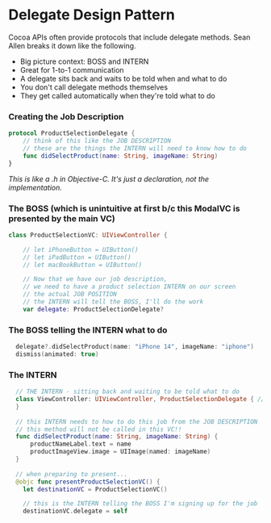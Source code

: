 # Delegate Design Pattern
Cocoa APIs often provide protocols that include delegate methods. Sean Allen breaks it down like the following.

* Big picture context: BOSS and INTERN
* Great for 1-to-1 communication
* A delegate sits back and waits to be told when and what to do
* You don't call delegate methods themselves
* They get called automatically when they're told what to do

### Creating the Job Description
```swift
protocol ProductSelectionDelegate {
    // think of this like the JOB DESCRIPTION
    // these are the things the INTERN will need to know how to do
    func didSelectProduct(name: String, imageName: String)
}
```
*This is like a .h in Objective-C. It's just a declaration, not the implementation.*

### The BOSS (which is unintuitive at first b/c this ModalVC is presented by the main VC)
```swift
class ProductSelectionVC: UIViewController {

    // let iPhoneButton = UIButton()
    // let iPadButton = UIButton()
    // let macBookButton = UIButton()

    // Now that we have our job description,
    // we need to have a product selection INTERN on our screen
    // the actual JOB POSITION
    // the INTERN will tell the BOSS, I'll do the work
    var delegate: ProductSelectionDelegate?
```

### The BOSS telling the INTERN what to do
```swift
  delegate?.didSelectProduct(name: "iPhone 14", imageName: "iphone")
  dismiss(animated: true)
```

### The INTERN
```swift
  // THE INTERN - sitting back and waiting to be told what to do
  class ViewController: UIViewController, ProductSelectionDelegate { //<- the intern has to apply for the job: ProductSelectionDelegate
  }
  
  // this INTERN needs to how to do this job from the JOB DESCRIPTION
  // this method will not be called in this VC!!
  func didSelectProduct(name: String, imageName: String) {
      productNameLabel.text = name
      productImageView.image = UIImage(named: imageName)
  }
  
  // when preparing to present...
  @objc func presentProductSelectionVC() {
    let destinationVC = ProductSelectionVC()

    // this is the INTERN telling the BOSS I'm signing up for the job
    destinationVC.delegate = self
```
